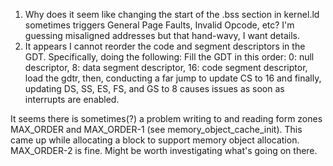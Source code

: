 

1. Why does it seem like changing the start of the .bss section in kernel.ld sometimes triggers General Page Faults, Invalid Opcode, etc? I'm guessing misaligned addresses but that hand-wavy, I want details.
2. It appears I cannot reorder the code and segment descriptors in the GDT.
Specifically, doing the following:
    Fill the GDT in this order:
        0: null descriptor,
        8: data segment descriptor,
        16: code segment descriptor,
    load the gdtr,
    then, conducting a far jump to update CS to 16
    and finally, updating DS, SS, ES, FS, and GS to 8
causes issues as soon as interrupts are enabled.

It seems there is sometimes(?) a problem writing to and reading form zones MAX_ORDER and MAX_ORDER-1 (see memory_object_cache_init). This came up while allocating a block to support memory object allocation. MAX_ORDER-2 is fine. Might be worth investigating what's going on there.
